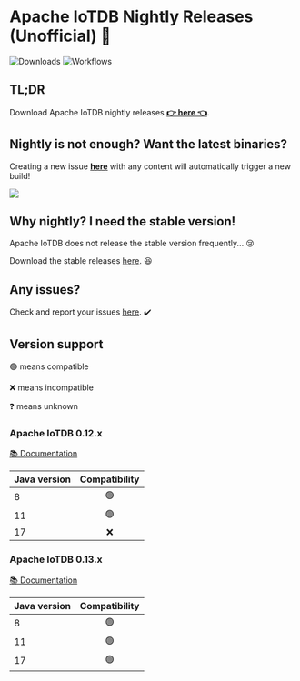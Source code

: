 # Apache IoTDB Nightly Releases (Unofficial) 🚀

![Downloads](https://img.shields.io/github/downloads/SteveYurongSu/apache-iotdb-nightly-releases/total.svg?style=flat&labelColor=323940&color=brightgreen&logo=github)
![Workflows](https://github.com/SteveYurongSu/apache-iotdb-nightly-releases/actions/workflows/build.yml/badge.svg)


## TL;DR

Download Apache IoTDB nightly releases **[👉 here 👈](https://github.com/SteveYurongSu/apache-iotdb-nightly-releases/releases)**.


## Nightly is not enough? Want the latest binaries?

Creating a new issue [**here**](https://github.com/SteveYurongSu/apache-iotdb-nightly-releases/issues/new) with any content will automatically trigger a new build!

![](https://user-images.githubusercontent.com/30497621/149944816-74e8aa6d-44bc-4a28-9c3c-32798a8d688a.png)


## Why nightly? I need the **stable** version!

Apache IoTDB does not release the stable version frequently... 😢

Download the stable releases [here](https://iotdb.apache.org/Download/). 😆


## Any issues?

Check and report your issues [here](https://github.com/apache/iotdb/issues). ✔️



## Version support

🟢 means compatible


❌ means incompatible


❓ means unknown



### Apache IoTDB 0.12.x

[📚 Documentation](https://iotdb.apache.org/UserGuide/V0.12.x/QuickStart/QuickStart.html)

| Java version | Compatibility |
| :------------- | :-------------: |
| 8                | 🟢 |
| 11  | 🟢 |
| 17  | ❌ |



### Apache IoTDB 0.13.x

[📚 Documentation](https://iotdb.apache.org/UserGuide/Master/QuickStart/QuickStart.html)

| Java version | Compatibility |
| :------------- | :-------------: |
| 8                | 🟢 |
| 11  | 🟢 |
| 17  | 🟢 |
